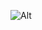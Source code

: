 ![Alt](https://repobeats.axiom.co/api/embed/1202caaa839ebbdd11e24676808b2e589cb1b091.svg "Repobeats analytics image")
